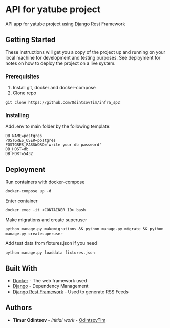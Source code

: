 # API for yatube project

API app for yatube project using Django Rest Framework

## Getting Started

These instructions will get you a copy of the project up and running on your local machine for development and testing purposes. See deployment for notes on how to deploy the project on a live system.

### Prerequisites

1. Install git, docker and docker-compose
2. Clone repo
```
git clone https://github.com/OdintsovTim/infra_sp2
```

### Installing

Add .env to main folder by the following template:

```
DB_NAME=postgres
POSTGRES_USER=postgres
POSTGRES_PASSWORD='write your db password'
DB_HOST=db
DB_PORT=5432
```

## Deployment

Run containers with docker-compose
```
docker-compose up -d
```

Enter container
```
docker exec -it <CONTAINER ID> bash
```

Make migrations and create superuser
```
python manage.py makemigrations && python manage.py migrate && python manage.py createsuperuser
```

Add test data from fixtures.json if you need
```
python manage.py loaddata fixtures.json
```

## Built With

* [Docker](https://docs.docker.com/) - The web framework used
* [Django](https://docs.djangoproject.com/en/3.0/) - Dependency Management
* [Django Rest Framework](https://www.django-rest-framework.org/tutorial/quickstart/) - Used to generate RSS Feeds

## Authors

* **Timur Odintsov** - *Initial work* - [OdintsovTim](https://github.com/OdintsovTim)
